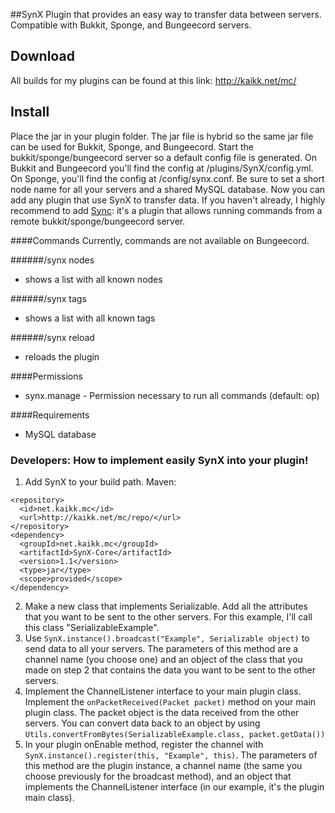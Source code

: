 ##SynX
Plugin that provides an easy way to transfer data between servers. Compatible with Bukkit, Sponge, and Bungeecord servers. 

## Download
All builds for my plugins can be found at this link: http://kaikk.net/mc/

## Install
Place the jar in your plugin folder. The jar file is hybrid so the same jar file can be used for Bukkit, Sponge, and Bungeecord. Start the bukkit/sponge/bungeecord server so a default config file is generated. On Bukkit and Bungeecord you'll find the config at /plugins/SynX/config.yml. On Sponge, you'll find the config at /config/synx.conf. Be sure to set a short node name for all your servers and a shared MySQL database. Now you can add any plugin that use SynX to transfer data. If you haven't already, I highly recommend to add [Sync](https://github.com/KaiKikuchi/Sync): it's a plugin that allows running commands from a remote bukkit/sponge/bungeecord server.

####Commands
Currently, commands are not available on Bungeecord.

######/synx nodes
- shows a list with all known nodes

######/synx tags
- shows a list with all known tags 

######/synx reload
- reloads the plugin

####Permissions
- synx.manage - Permission necessary to run all commands (default: op)

####Requirements
- MySQL database

### Developers: How to implement easily SynX into your plugin!
1. Add SynX to your build path. Maven:  
```
<repository>
  <id>net.kaikk.mc</id>
  <url>http://kaikk.net/mc/repo/</url>
</repository>
<dependency>
  <groupId>net.kaikk.mc</groupId>
  <artifactId>SynX-Core</artifactId>
  <version>1.1</version>
  <type>jar</type>
  <scope>provided</scope>
</dependency>
```
2. Make a new class that implements Serializable. Add all the attributes that you want to be sent to the other servers. For this example, I'll call this class "SerializableExample".
3. Use `SynX.instance().broadcast("Example", Serializable object)` to send data to all your servers. The parameters of this method are a channel name (you choose one) and an object of the class that you made on step 2 that contains the data you want to be sent to the other servers.
4. Implement the ChannelListener interface to your main plugin class. Implement the `onPacketReceived(Packet packet)` method on your main plugin class. The packet object is the data received from the other servers. You can convert data back to an object by using `Utils.convertFromBytes(SerializableExample.class, packet.getData())`
5. In your plugin onEnable method, register the channel with `SynX.instance().register(this, "Example", this)`. The parameters of this method are the plugin instance, a channel name (the same you choose previously for the broadcast method), and an object that implements the ChannelListener interface (in our example, it's the plugin main class).
